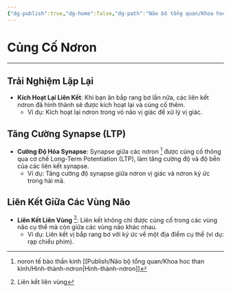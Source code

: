 ```yaml
---
{"dg-publish":true,"dg-home":false,"dg-path":"Não bộ tổng quan/Khoa hoc than kinh/Củng-cố-nơron.md","permalink":"/nao-bo-tong-quan/khoa-hoc-than-kinh/cung-co-noron/","dgPassFrontmatter":true,"updated":"2025-01-12T15:18:34.145+07:00"}
---
```


# Củng Cố Nơron
---

## Trải Nghiệm Lặp Lại

- **Kích Hoạt Lại Liên Kết**: Khi bạn ăn bắp rang bơ lần nữa, các liên kết nơron đã hình thành sẽ được kích hoạt lại và củng cố thêm.
  - Ví dụ: Kích hoạt lại nơron trong vỏ não vị giác để xử lý vị giác.

## Tăng Cường Synapse (LTP)

- **Cường Độ Hóa Synapse**: Synapse giữa các nơron [^1] được củng cố thông qua cơ chế Long-Term Potentiation (LTP), làm tăng cường độ và độ bền của các liên kết synapse.
  - Ví dụ: Tăng cường độ synapse giữa nơron vị giác và nơron ký ức trong hải mã.

## Liên Kết Giữa Các Vùng Não

- **Liên Kết Liên Vùng**  [^2]: Liên kết không chỉ được củng cố trong các vùng não cụ thể mà còn giữa các vùng não khác nhau.
  - Ví dụ: Liên kết vị bắp rang bơ với ký ức về một địa điểm cụ thể (ví dụ: rạp chiếu phim).

[^1]: noron tế bào thần kinh [[Publish/Não bộ tổng quan/Khoa hoc than kinh/Hình-thành-nơron\|Hình-thành-nơron]]

[^2]: Liên kết liên vùng